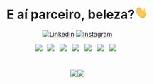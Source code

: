 <div>
<h1 align="center"> E aí parceiro, beleza?<img src="https://github.com/ABSphreak/ABSphreak/blob/master/gifs/Hi.gif?raw=true" width="30px"></h2>
	
</div>

<p align="center">
	<a href="https://www.linkedin.com/in/mario-andr%C3%A9-franco-3026849a"><img src="https://img.icons8.com/bubbles/50/000000/linkedin.png" alt="LinkedIn"/></a>
	<a href="https://www.instagram.com/eusouaquelemario/"><img src="https://img.icons8.com/bubbles/50/000000/instagram.png" alt="Instagram"/></a>
</p>



<p align="center">
<img src="https://img.shields.io/badge/Java%20-%23F7DF1E.svg?&style=for-the-badge&color=F7DF1E" />&nbsp;&nbsp;
<img src="https://img.shields.io/badge/Spring-6DB33F?style=for-the-badge&logo=spring&logoColor=white"/>&nbsp;&nbsp;
<img src="https://img.shields.io/badge/node.js%20-%2343853D.svg?&style=for-the-badge&color=E34F26" />&nbsp;&nbsp;
<img src="https://img.shields.io/badge/JavaScript%20-%23F7DF1E.svg?&style=for-the-badge&color=F7DF1E" />&nbsp;&nbsp;
<img src="https://img.shields.io/badge/Git flow%20-%23F7DF1E.svg?&style=for-the-badge&color=000" />&nbsp;&nbsp;
<img src="https://img.shields.io/badge/MySQL-00000F?style=for-the-badge&logo=mysql&logoColor=white"/>&nbsp;&nbsp;
<img src="https://img.shields.io/badge/MongoDB-4EA94B?style=for-the-badge&logo=mongodb&logoColor=white"/>&nbsp;&nbsp;
</p>

#

<p align="center"> <a href="https://github.com/Mario-andre-franco/"><img height="137px" src="https://github-readme-stats.vercel.app/api?username=mario-andre-franco&hide_title=true&hide_border=true&show_icons=true&include_all_commits=true&count_private=true&line_height=21&text_color=000&icon_color=000&bg_color=0,ea6161,ffc64d,fffc4d,52fa5a&theme=graywhite" /><!-- wi*quL3fcV --><img height="137px" src="https://github-readme-stats.vercel.app/api/top-langs/?username=mario-andre-franco&hide=html&hide_title=true&hide_border=true&layout=compact&langs_count=7&exclude_repo=comp426,Redventures-Movie-Quotes&text_color=000&icon_color=fff&bg_color=0,52fa5a,4dfcff,c64dff&theme=graywhite" /></a>

